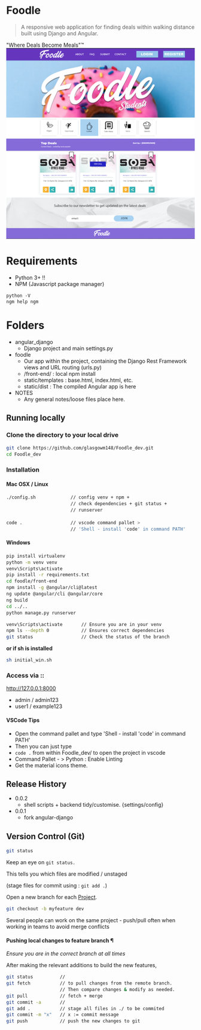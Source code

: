 # Foodle
> A responsive web application for finding deals within walking distance built using Django and Angular. 



"Where Deals Become Meals"™️
![](NOTES/header.png)

# Requirements

* Python 3+ !!
* NPM (Javascript package manager)

```
python -V
ngm help ngm
```

# Folders

* angular_django
    * Django project and main settings.py 
* foodle
    * Our app within the project, containing the Django Rest Framework views and URL routing (urls.py)
    * /front-end/ : local npm install
    * static/templates : base.html, index.html, etc. 
    * static/dist : The compiled Angular app is here
* NOTES
    * Any general notes/loose files place here. 

## Running locally

### Clone the directory to your local drive

```sh
git clone https://github.com/glasgowm148/Foodle_dev.git
cd Foodle_dev
```


### Installation

#### Mac OSX / Linux 
```sh
./config.sh             // config venv + npm +
                        // check dependencies + git status +
                        // runserver
                        
code .                  // vscode command pallet > 
                        // 'Shell - install 'code' in command PATH'
```

#### Windows

```sh initial_win.sh
pip install virtualenv
python -m venv venv
venv\Scripts\activate
pip install -r requirements.txt
cd foodle/front-end 
npm install -g @angular/cli@latest
ng update @angular/cli @angular/core
ng build
cd ../..
python manage.py runserver
```
```sh
venv\Scripts\activate       // Ensure you are in your venv
npm ls --depth 0            // Ensures correct dependencies 
git status                  // Check the status of the branch
```



**or if sh is installed**
```sh
sh initial_win.sh
```

### Access via ::

http://127.0.0.1:8000

- admin / admin123
- user1 / example123

#### VSCode Tips

* Open the command pallet and type 'Shell - install 'code' in command PATH'
* Then you can just type
* `code .` from within Foodle_dev/ to open the project in vscode
* Command Pallet - > Python : Enable Linting 
* Get the material icons theme.


## Release History
* 0.0.2
    * shell scripts + backend tidy/customise. {settings/config}
* 0.0.1
    * fork angular-django


## Version Control (Git)

```sh
git status
```

Keep an eye on `git status.`

This tells you which files are modified / unstaged 

(stage files for commit using : `git add .`) 

Open a new branch for each [Project](https://github.com/glasgowm148/Foodle_dev/projects). 

```sh
git checkout -b myfeature dev
```

Several people can work on the same project - push/pull often when working in teams to avoid merge conflicts 

#### Pushing local changes to feature branch ¶
*Ensure you are in the correct branch at all times* 

After making the relevant additions to build the new features,


```sh
git status          // 
git fetch           // to pull changes from the remote branch. 
                    // Then compare changes & modify as needed.
git pull            // fetch + merge
git commit -a       //
git add .           // stage all files in ./ to be commited
git commit -m "x"   // x := commit message
git push            // push the new changes to git
```






